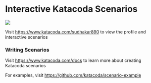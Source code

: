 # Interactive Katacoda Scenarios

[![](http://shields.katacoda.com/katacoda/sudhakar890/count.svg)](https://www.katacoda.com/sudhakar890 "Get your profile on Katacoda.com")

Visit https://www.katacoda.com/sudhakar890 to view the profile and interactive scenarios

### Writing Scenarios
Visit https://www.katacoda.com/docs to learn more about creating Katacoda scenarios

For examples, visit https://github.com/katacoda/scenario-example
